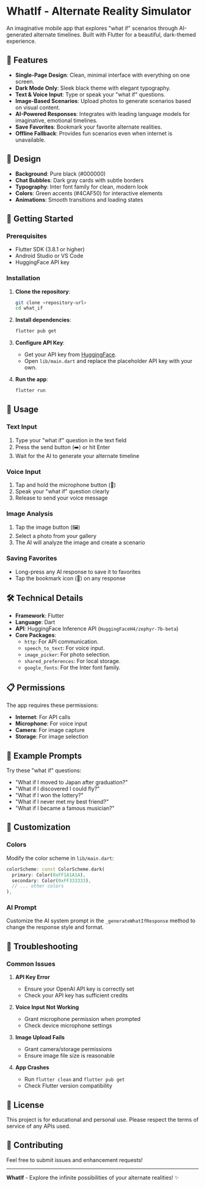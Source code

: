 # WhatIf - Alternate Reality Simulator

An imaginative mobile app that explores "what if" scenarios through AI-generated alternate timelines. Built with Flutter for a beautiful, dark-themed experience.

## 🌟 Features

- **Single-Page Design**: Clean, minimal interface with everything on one screen.
- **Dark Mode Only**: Sleek black theme with elegant typography.
- **Text & Voice Input**: Type or speak your "what if" questions.
- **Image-Based Scenarios**: Upload photos to generate scenarios based on visual content.
- **AI-Powered Responses**: Integrates with leading language models for imaginative, emotional timelines.
- **Save Favorites**: Bookmark your favorite alternate realities.
- **Offline Fallback**: Provides fun scenarios even when internet is unavailable.

## 🎨 Design

- **Background**: Pure black (#000000)
- **Chat Bubbles**: Dark gray cards with subtle borders
- **Typography**: Inter font family for clean, modern look
- **Colors**: Green accents (#4CAF50) for interactive elements
- **Animations**: Smooth transitions and loading states

## 🚀 Getting Started

### Prerequisites

- Flutter SDK (3.8.1 or higher)
- Android Studio or VS Code
- HuggingFace API key

### Installation

1.  **Clone the repository**:
    ```bash
    git clone <repository-url>
    cd what_if
    ```

2.  **Install dependencies**:
    ```bash
    flutter pub get
    ```

3.  **Configure API Key**:
    - Get your API key from [HuggingFace](https://huggingface.co/settings/tokens).
    - Open `lib/main.dart` and replace the placeholder API key with your own.

4.  **Run the app**:
    ```bash
    flutter run
    ```

## 📱 Usage

### Text Input
1. Type your "what if" question in the text field
2. Press the send button (➡️) or hit Enter
3. Wait for the AI to generate your alternate timeline

### Voice Input
1. Tap and hold the microphone button (🎤)
2. Speak your "what if" question clearly
3. Release to send your voice message

### Image Analysis
1. Tap the image button (🖼️)
2. Select a photo from your gallery
3. The AI will analyze the image and create a scenario

### Saving Favorites
- Long-press any AI response to save it to favorites
- Tap the bookmark icon (📖) on any response

## 🛠️ Technical Details

- **Framework**: Flutter
- **Language**: Dart
- **API**: HuggingFace Inference API (`HuggingFaceH4/zephyr-7b-beta`)
- **Core Packages**:
  - `http`: For API communication.
  - `speech_to_text`: For voice input.
  - `image_picker`: For photo selection.
  - `shared_preferences`: For local storage.
  - `google_fonts`: For the Inter font family.

## 📋 Permissions

The app requires these permissions:
- **Internet**: For API calls
- **Microphone**: For voice input
- **Camera**: For image capture
- **Storage**: For image selection

## 🎯 Example Prompts

Try these "what if" questions:
- "What if I moved to Japan after graduation?"
- "What if I discovered I could fly?"
- "What if I won the lottery?"
- "What if I never met my best friend?"
- "What if I became a famous musician?"

## 🔧 Customization

### Colors
Modify the color scheme in `lib/main.dart`:
```dart
colorScheme: const ColorScheme.dark(
  primary: Color(0xFF1A1A1A),
  secondary: Color(0xFF333333),
  // ... other colors
),
```

### AI Prompt
Customize the AI system prompt in the `_generateWhatIfResponse` method to change the response style and format.

## 🐛 Troubleshooting

### Common Issues

1. **API Key Error**
   - Ensure your OpenAI API key is correctly set
   - Check your API key has sufficient credits

2. **Voice Input Not Working**
   - Grant microphone permission when prompted
   - Check device microphone settings

3. **Image Upload Fails**
   - Grant camera/storage permissions
   - Ensure image file size is reasonable

4. **App Crashes**
   - Run `flutter clean` and `flutter pub get`
   - Check Flutter version compatibility

## 📄 License

This project is for educational and personal use. Please respect the terms of service of any APIs used.

## 🤝 Contributing

Feel free to submit issues and enhancement requests!

---

**WhatIf** - Explore the infinite possibilities of your alternate realities! ✨
